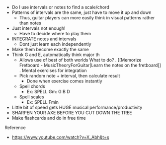 - Do I use intervals or notes to find a scale/chord
- Patterns of intervals are the same, just have to move it up and down
	- Thus, guitar players can more easily think in visual patterns rather than notes
- Just intervals not enough!
	- Have to decide where to play them
- INTEGRATE notes and intervals
	- Dont just learn each independently
- Make them become exactly the same
- Think G and E, automatically think major th
	- Allows use of best of both worlds
 What to do?
. [[Memorize Fretboard - MusicTheoryForGuitar|Learn the notes on the fretboard]]
. Mental exercises for integration
	- Pick random note + interval, then calculate result
		- Done when exercise comes instantly
	- Spell chords
		- Ex: SPELL Gm: G B D
	- Spell scales
		- Ex: SPELL Fmin
- Little bit of speed gets HUGE musical performance/productivity
- SHARPEN YOUR AXE BEFORE YOU CUT DOWN THE TREE
- Make flashcards and do in free time

 Reference
- https://www.youtube.com/watch?v=X_Abh&t=s